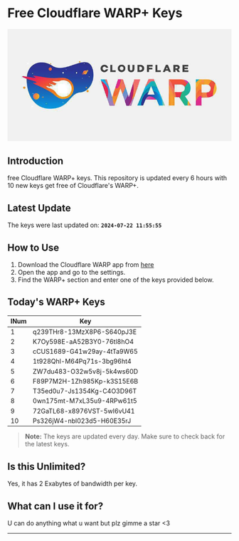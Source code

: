 
# Free Cloudflare WARP+ Keys

![Banner](asset/IMG_20240629_142710_129.jpg)

## Introduction

free Cloudflare WARP+ keys. This repository is updated every 6 hours with 10 new keys get free of Cloudflare's WARP+.

## Latest Update

The keys were last updated on: **`2024-07-22 11:55:55`**

## How to Use

1. Download the Cloudflare WARP app from [here](https://1.1.1.1/)
2. Open the app and go to the settings.
3. Find the WARP+ section and enter one of the keys provided below.

## Today's WARP+ Keys

| INum | Key |
|-------|-----|
| 1     | q239THr8-13MzX8P6-S640pJ3E               |
| 2     | K7Oy598E-aA52B3Y0-76tl8hO4               |
| 3     | cCUS1689-G41w29ay-4tTa9W65               |
| 4     | 1t928Qhl-M64Pq71s-3bg96ht4               |
| 5     | ZW7du483-O32w5v8j-5k4ws60D               |
| 6     | F89P7M2H-1Zh985Kp-k3S15E6B               |
| 7     | T35ed0u7-Js1354Kg-C4O3D96T               |
| 8     | 0wn175mt-M7xL35u9-4RPw61t5               |
| 9     | 72GaTL68-x8976VST-5wI6vU41               |
| 10    | Ps326jW4-nbl023d5-H60E35rJ               |


> **Note:** The keys are updated every day. Make sure to check back for the latest keys.

## Is this Unlimited?

Yes, it has 2 Exabytes of bandwidth per key.

## What can I use it for?
U can do anything what u want but plz gimme a star <3

---
